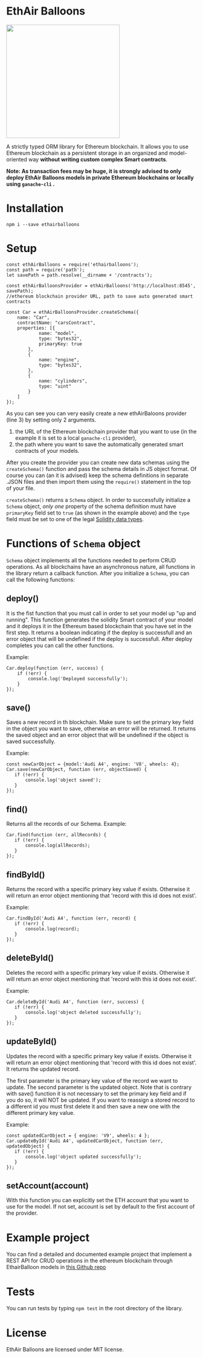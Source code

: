 # EthAir Balloons
<img src="https://raw.githubusercontent.com/petrosDemetrakopoulos/ethairballoons/master/logo_official.png" width="300">


A strictly typed ORM library for Ethereum blockchain.
It allows you to use Ethereum blockchain as a persistent storage in an organized and model-oriented way <strong>without writing custom complex Smart contracts</strong>.


<strong>Note:
As transaction fees may be huge, it is strongly advised to only deploy EthAir Balloons models in private Ethereum blockchains or locally using
`ganache-cli` .
</strong>


# Installation
```
npm i --save ethairballoons
```

# Setup

```JS
const ethAirBalloons = require('ethairballoons');
const path = require('path');
let savePath = path.resolve(__dirname + '/contracts');

const ethAirBalloonsProvider = ethAirBalloons('http://localhost:8545', savePath);
//ethereum blockchain provider URL, path to save auto generated smart contracts

const Car = ethAirBalloonsProvider.createSchema({
    name: "Car",
    contractName: "carsContract",
    properties: [{
            name: "model",
            type: "bytes32",
            primaryKey: true
        },
        {
            name: "engine",
            type: "bytes32",
        },
        {
            name: "cylinders",
            type: "uint"
        }
    ]
});

```

As you can see you can very easily create a new ethAirBaloons provider (line 3) by setting only 2 arguments.
1) the URL of the Ethereum blockchain provider that you want to use
(in the example it is set to a local `ganache-cli` provider),
2) the path where you want to save the automatically generated smart contracts of your models.

After you create the provider you can create new data schemas using the `createSchema()` function and pass the schema details in JS object format.
Of course you can (an it is advised) keep the schema definitions in separate .JSON files and then import them using the `require()` statement in the top of your file.


 `createSchema()` returns a  `Schema` object.
 In order to successfully initialize a `Schema` object, *only one* property
 of the schema definition must have `primaryKey` field set to `true` (as shown in the example above)
 and the `type` field must be set to one of the legal [Solidity data types](https://solidity.readthedocs.io/en/v0.5.3/types.html).

 # Functions of `Schema` object
`Schema` object implements all the functions needed to perform CRUD operations.
As all blockchains have an asynchronous nature, all functions in the library return a callback function.
After you initialize a `Schema`, you can call the following functions:

deploy()
--------
It is the fist function that you must call in order to set your model up "up and running".
This function generates the solidity Smart contract of your model and it deploys
it in the Ethereum based blockchain that you have set in the first step.
It returns a boolean indicating if the deploy is successfull and an error object that will be undefined if the deploy is successfull.
After deploy completes you can call the other functions.

Example:

```JS
Car.deploy(function (err, success) {
    if (!err) {
        console.log('Deployed successfully');
    }
});
```

save()
------
Saves a new record in th blockchain. Make sure to set the primary key field in the object you want to save, otherwise an error will be returned.
It returns the saved object and an error object that will be undefined if the object is saved successfully.

Example:
 ```JS
const newCarObject = {model:'Audi A4', engine: 'V8', wheels: 4};
Car.save(newCarObject, function (err, objectSaved) {
    if (!err) {
        console.log('object saved');
    }
});
```

find()
------
Returns all the records of our Schema.
Example:
 ```JS
Car.find(function (err, allRecords) {
    if (!err) {
        console.log(allRecords);
    }
});
```

findById()
----------
Returns the record with a specific primary key value if exists.
Otherwise it will return an error object mentioning that 'record with this id does not exist'.

Example:
 ```JS
Car.findById('Audi A4', function (err, record) {
    if (!err) {
        console.log(record);
    }
});
```


deleteById()
------------
Deletes the record with a specific primary key value if exists.
Otherwise it will return an error object mentioning that 'record with this id does not exist'.

Example:
 ```JS
Car.deleteById('Audi A4', function (err, success) {
    if (!err) {
        console.log('object deleted successfully');
    }
});
```

updateById()
------------
Updates the record with a specific primary key value if exists.
Otherwise it will return an error object mentioning that 'record with this id does not exist'.
It returns the updated record.

The first parameter is the primary key value of the record we want to update.
The second parameter is the updated object.
Note that is contrary with save() function it is not necessary to set the primary key field and if you do so, it will NOT be updated.
If you want to reassign a stored record to a different id you must first delete it and then save a new one with the different primary key value.

Example:
 ```JS
const updatedCarObject = { engine: 'V9', wheels: 4 };
Car.updateById('Audi A4', updatedCarObject, function (err, updatedObject) {
    if (!err) {
        console.log('object updated successfully');
    }
});
```

setAccount(account)
------------
With this function you can explicitly set the ETH account that you want to use for the model.
If not set, account is set by default to the first account of the provider.

# Example project
You can find a detailed and documented example project that implement a REST API for CRUD operations in the ethereum blockchain through EthairBalloon models in [this Github repo](https://github.com/petrosDemetrakopoulos/ethairballoons-CRUD-API)

# Tests
You can run tests by typing `npm test` in the root directory of the library.

# License
EthAir Balloons are licensed under MIT license.
